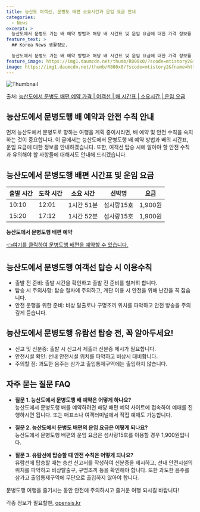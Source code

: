 ```yaml
---
title: 능산도 여객선, 문병도 배편 소요시간과 운임 요금 안내
categories:
  - News
excerpt: >
  능산도에서 문병도 가는 배 예약 방법과 해당 배 시간표 및 운임 요금에 대한 가격 정보를 안내 드리겠습니다. 안전하고 재밋는 문병도행 여행을 위해 아래 정보 참고하시기 바랍니다. 문병도행 배편 예약하기 👈 클릭능산도에서 문병도행 배 시간표출발 시간도착 시간소요 시간선박명요금10:1012:011시간 51분섬사랑15호1,900원15:2017:121시간 52분섬사랑15호1,900원문병도행 배편 예약하기 👈 클릭능산도에서 문병도행 여객선 탑승 시 이용수칙여객선 탑승 전 반드시 숙지해야 할 중요한 수칙들이 있습니다. 1. 출발 전 준비 능산도에서 문병도행 배 출항시간을 확인하고 출발 전 준비를 철저히 합니다. 선박이 출항할 시간이 가까울수록 혼잡할 수 있으므로 출발 전 충분한 시간을 확보하는 것이 중요합니다. 2..
feature_text: >
  ## Korea News 생활정보.

  능산도에서 문병도 가는 배 예약 방법과 해당 배 시간표 및 운임 요금에 대한 가격 정보를 안내 드리겠습니다. 안전하고 재밋는 문병도행 여행을 위해 아래 정보 참고하시기 바랍니다. 문병도행 배편 예약하기 👈 클릭능산도에서 문병도행 배 시간표출발 시간도착 시간소요 시간선박명요금10:1012:011시간 51분섬사랑15호1,900원15:2017:121시간 52분섬사랑15호1,900원문병도행 배편 예약하기 👈 클릭능산도에서 문병도행 여객선 탑승 시 이용수칙여객선 탑승 전 반드시 숙지해야 할 중요한 수칙들이 있습니다. 1. 출발 전 준비 능산도에서 문병도행 배 출항시간을 확인하고 출발 전 준비를 철저히 합니다. 선박이 출항할 시간이 가까울수록 혼잡할 수 있으므로 출발 전 충분한 시간을 확보하는 것이 중요합니다. 2..
feature_image: https://img1.daumcdn.net/thumb/R800x0/?scode=mtistory2&fname=https%3A%2F%2Fblog.kakaocdn.net%2Fdn%2FLqXrC%2FbtsHDiYmfoE%2FkMIKsiLG6UHT7dtKVKAxok%2Fimg.webp
image: https://img1.daumcdn.net/thumb/R800x0/?scode=mtistory2&fname=https%3A%2F%2Fblog.kakaocdn.net%2Fdn%2FLqXrC%2FbtsHDiYmfoE%2FkMIKsiLG6UHT7dtKVKAxok%2Fimg.webp
---
```


![Thumbnail](https://img1.daumcdn.net/thumb/R800x0/?scode=mtistory2&fname=https%3A%2F%2Fblog.kakaocdn.net%2Fdn%2FLqXrC%2FbtsHDiYmfoE%2FkMIKsiLG6UHT7dtKVKAxok%2Fimg.webp)

<p>출처: <a href="https://opensis.kr/entry/%EB%8A%A5%EC%82%B0%EB%8F%84%EC%97%90%EC%84%9C-%EB%AC%B8%EB%B3%91%EB%8F%84-%EB%B0%B0%ED%8E%B8-%EC%98%88%EC%95%BD-%EA%B0%80%EA%B2%A9-%EC%97%AC%EA%B0%9D%EC%84%A0-%EB%B0%B0-%EC%8B%9C%EA%B0%84%ED%91%9C-%EC%86%8C%EC%9A%94%EC%8B%9C%EA%B0%84-%EC%9A%B4%EC%9E%84-%EC%9A%94%EA%B8%88" rel="dofollow">능산도에서 문병도 배편 예약 가격 | 여객선 | 배 시간표 | 소요시간 | 운임 요금</a> </p>

## 능산도에서 문병도행 배 예약과 안전 수칙 안내

먼저 능산도에서 문병도로 향하는 여행을 계획 중이시라면, 배 예약 및 안전 수칙을 숙지하는 것이 중요합니다. 이 글에서는 능산도에서 문병도행
배 예약 방법과 배의 시간표, 운임 요금에 대한 정보를 안내하겠습니다. 또한, 여객선 탑승 시에 알아야 할 안전 수칙과 유의해야 할 사항들에
대해서도 안내해 드리겠습니다.

## **능산도에서 문병도행 배편 시간표 및 운임 요금**

**출발 시간** | **도착 시간** | **소요 시간** | **선박명** | **요금**  
---|---|---|---|---  
10:10 | 12:01 | 1시간 51분 | 섬사랑15호 | 1,900원  
15:20 | 17:12 | 1시간 52분 | 섬사랑15호 | 1,900원  
**능산도에서 문병도행 배편 예약**

[👈여기를 클릭하여 문병도행 배편을 예약할 수 있습니다.](https://www.boatreservationexample.com)

## **능산도에서 문병도행 여객선 탑승 시 이용수칙**

  * 출발 전 준비: 출발 시간을 확인하고 출발 전 준비를 철저히 합니다.
  * 탑승 시 주의사항: 탑승 절차에 주의하고, 계단 이용 시 안전을 위해 난간을 꼭 잡습니다.
  * 안전 운행을 위한 준비: 비상 탈출로나 구명조끼 위치를 파악하고 안전 방송을 주의깊게 듣습니다.

## **능산도에서 문병도행 유람선 탑승 전, 꼭 알아두세요!**

  * 신고 및 신분증: 출발 시 신고서 제출과 신분증 제시가 필요합니다.
  * 안전시설 확인: 선내 안전시설 위치를 파악하고 비상시 대비합니다.
  * 주의할 점: 과도한 음주는 삼가고 출입통제구역에는 출입하지 않습니다.

## **자주 묻는 질문 FAQ**

  * **질문 1. 능산도에서 문병도행 배 예약은 어떻게 하나요?**  
능산도에서 문병도행 배를 예약하려면 해당 배편 예약 사이트에 접속하여 예매를 진행하시면 됩니다. 또는 매표소나 여객터미널에서 직접 예매도
가능합니다.

  * **질문 2. 능산도에서 문병도 배편의 운임 요금은 어떻게 되나요?**  
능산도에서 문병도행 배편의 운임 요금은 섬사랑15호를 이용할 경우 1,900원입니다.

  * **질문 3. 유람선에 탑승할 때 안전 수칙은 어떻게 되나요?**  
유람선에 탑승할 때는 승선 신고서를 작성하여 신분증을 제시하고, 선내 안전시설의 위치를 파악하고 비상탈출구, 구명조끼 등을 확인해야 합니다.
또한 과도한 음주를 삼가고 출입통제구역에 무단으로 출입하지 않아야 합니다.

문병도행 여행을 즐기시는 동안 안전에 주의하시고 즐거운 여행 되시길 바랍니다!

 

각종 정보가 필요할땐, <a href="https://opensis.kr" rel="dofollow">opensis.kr</a>


